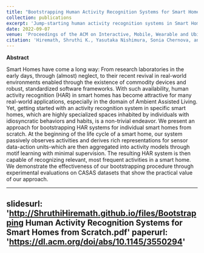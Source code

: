```yaml
---
title: "Bootstrapping Human Activity Recognition Systems for Smart Homes from Scratch"
collection: publications
excerpt: 'Jump-starting human activity recognition systems in Smart Homes'
date: 2022-09-07
venue: 'Proceedings of the ACM on Interactive, Mobile, Wearable and Ubiquitous Technologies'
citation: 'Hiremath, Shruthi K., Yasutaka Nishimura, Sonia Chernova, and Thomas Plötz. "Bootstrapping human activity recognition systems for smart homes from scratch." Proceedings of the ACM on Interactive, Mobile, Wearable and Ubiquitous Technologies 6, no. 3 (2022): 1-27.'
---
```


**Abstract**

Smart Homes have come a long way: From research laboratories in the early days, through (almost) neglect, to their recent revival in real-world environments enabled through the existence of commodity devices and robust, standardized software frameworks. With such availability, human activity recognition (HAR) in smart homes has become attractive for many real-world applications, especially in the domain of Ambient Assisted Living. Yet, getting started with an activity recognition system in specific smart homes, which are highly specialized spaces inhabited by individuals with idiosyncratic behaviors and habits, is a non-trivial endeavor. We present an approach for bootstrapping HAR systems for individual smart homes from scratch. At the beginning of the life cycle of a smart home, our system passively observes activities and derives rich representations for sensor data-action units-which are then aggregated into activity models through motif learning with minimal supervision. The resulting HAR system is then capable of recognizing relevant, most frequent activities in a smart home. We demonstrate the effectiveness of our bootstrapping procedure through experimental evaluations on CASAS datasets that show the practical value of our approach.

---
slidesurl: 'http://ShruthiHiremath.github.io/files/Bootstrapping Human Activity Recognition Systems for Smart Homes from Scratch.pdf'
paperurl: 'https://dl.acm.org/doi/abs/10.1145/3550294'
---
